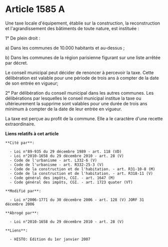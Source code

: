 # Article 1585 A

Une taxe locale d'équipement, établie sur la construction, la reconstruction et l'agrandissement des bâtiments de toute
nature, est instituée :

1° De plein droit :

a) Dans les communes de 10.000 habitants et au-dessus ;

b) Dans les communes de la région parisienne figurant sur une liste arrêtée par décret.

Le conseil municipal peut décider de renoncer à percevoir la taxe. Cette délibération est valable pour une période de trois
ans à compter de la date de son entrée en vigueur;

2° Par délibération du conseil municipal dans les autres communes. Les délibérations par lesquelles le conseil municipal
institue la taxe ou ultérieurement la supprime sont valables pour une durée de trois ans minimum à compter de la date de leur
entrée en vigueur.

La taxe est perçue au profit de la commune. Elle a le caractère d'une recette extraordinaire.

**Liens relatifs à cet article**

	**Cité par**:

	  - Loi n°89-935 du 29 décembre 1989 - art. 118 (VD)
	  - Loi n°2010-1658 du 29 décembre 2010 - art. 28 (V)
	  - Code de l'urbanisme - art. L332-6 (V)
	  - Code de l'urbanisme - art. R332-25-3 (V)
	  - Code de la construction et de l'habitation. - art. R31-10-8 (M)
	  - Code de la construction et de l'habitation. - art. R318-11 (V)
	  - Code général des impôts, CGI. - art. 1647 (M)
	  - Code général des impôts, CGI. - art. 1723 quater (VT)

	**Modifié par**:

	  - Loi n°2006-1771 du 30 décembre 2006 - art. 128 (V) JORF 31 décembre 2006

	**Abrogé par**:

	  - Loi n°2010-1658 du 29 décembre 2010 - art. 28 (V)

	**Liens**:

	  - HISTO: Edition du 1er janvier 2007
